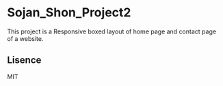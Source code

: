 # Sojan_Shon_Project2
 
This project is a Responsive boxed layout of home page and contact page of a website.

## Lisence
MIT